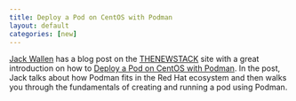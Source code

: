 ```yaml
---
title: Deploy a Pod on CentOS with Podman
layout: default
categories: [new]
---
```


[Jack Wallen](https://thenewstack.io/author/jack-wallen/) has a blog post on the [THENEWSTACK](https://thenewstack.io/) site with a great introduction on how to [Deploy a Pod on CentOS with Podman](https://thenewstack.io/deploy-a-pod-on-centos-with-podman/). In the post, Jack talks about how Podman fits in the Red Hat ecosystem and then walks you through the fundamentals of creating and running a pod using Podman.
